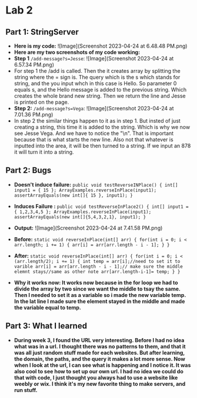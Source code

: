 # Lab 2
## Part 1: StringServer
- **Here is my code:** ![Image](Screenshot 2023-04-24 at 6.48.48 PM.png)
- **Here are my two screenshots of my code working:**
- **Step 1** `/add-message?s=Jesse`: ![Image](Screenshot 2023-04-24 at 6.57.34 PM.png)
- For step 1 the /add is called. Then the it creates array by splitting the string where the = sign is. The query which is the s which stands for string, and the <message> you input whch in this case is Hello. So parameter 0 equals s, and the Hello message is added to the previous string. Which creates the whole brand new string. Then we return the line and Jesse is printed on the page.
- **Step 2:** `/add-message?s=Vega`: ![Image](Screenshot 2023-04-24 at 7.01.36 PM.png)
- In step 2 the similar things happen to it as in step 1. But insted of just creating a string, this time it is added to the string. Which is why we now see Jesse Vega. And we have to notice the "\n". That is important because that is what starts the new line. Also not that whatever is inputted into the <message> area, it will be then turned to a string. If we input an 878 it will turn it into a string. 

  
## Part 2: Bugs
- **Doesn't induce failure:** `public void testReverseINPlace() {
    int[] input1 = { 15 };
    ArrayExamples.reverseInPlace(input1);
    assertArrayEquals(new int[]{ 15 }, input1);
	}`
- **Induces Failure :** `public void testReverseInPlace2() {
    int[] input1 = { 1,2,3,4,5 };
    ArrayExamples.reverseInPlace(input1);
    assertArrayEquals(new int[]{5,4,3,2,1}, input1);
	}`
  
- **Output:** ![Image](Screenshot 2023-04-24 at 7.41.58 PM.png)
- **Before:**  `static void reverseInPlace(int[] arr) {
    for(int i = 0; i < arr.length; i += 1) {
      arr[i] = arr[arr.length - i - 1];
    }
  }`
- **After:**  `static void reverseInPlace(int[] arr) {
    for(int i = 0; i < (arr.length/2); i += 1) {
    int temp = arr[i];//need to set it to varible
      arr[i] = arr[arr.length - i - 1];// make sure the middle elemnt stays//same as other note
      arr[arr.length-i-1]= temp;
    }
  }`
- **Why it works now: It works now because in the for loop we had to divide the array by two since we want the middle to tsay the same. Then I needed to set it as a variable so i made the new variable temp. In the lat line  I made sure the element stayed in the middle and made the variable equal to temp.**

	
## Part 3: What I learned
- **During week 3, I found the URL very interesting. Before I had no idea what was in a url. I thought there was no patterns to them, and that it was all just random stuff made for each websites. But after learning, the domain, the paths, and the query it makes a lot more sense. Now when I look at the url, I can see what is happening and I notice it. It was also cool to see how to set up our own url. I had no idea we could do that with code, I just thought you always had to use a website like weebly or wix. I think it's my new favorite thing to make servers, and run stuff.**
